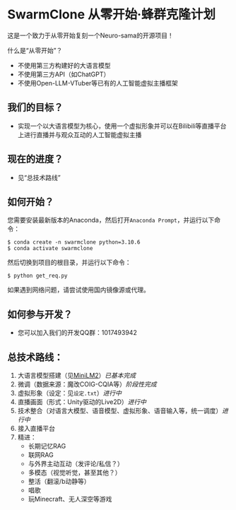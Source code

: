 # SwarmClone 从零开始·蜂群克隆计划
这是一个致力于从零开始复刻一个Neuro-sama的开源项目！

什么是“从零开始”？
- 不使用第三方构建好的大语言模型
- 不使用第三方API（如ChatGPT）
- 不使用Open-LLM-VTuber等已有的人工智能虚拟主播框架

## 我们的目标？
- 实现一个以大语言模型为核心，使用一个虚拟形象并可以在Bilibili等直播平台上进行直播并与观众互动的人工智能虚拟主播

## 现在的进度？
- 见“总技术路线”

## 如何开始？
您需要安装最新版本的Anaconda，然后打开`Anaconda Prompt`，并运行以下命令：

```console
$ conda create -n swarmclone python=3.10.6
$ conda activate swarmclone
```

然后切换到项目的根目录，并运行以下命令：

```console
$ python get_req.py
```

如果遇到网络问题，请尝试使用国内镜像源或代理。


## 如何参与开发？
- 您可以加入我们的开发QQ群：1017493942


## 总技术路线：
1) 大语言模型搭建（见[MiniLM2](https://github.com/swarmclone/MiniLM2)）*已基本完成*
2) 微调（数据来源：魔改COIG-CQIA等）*阶段性完成*
3) 虚拟形象（设定：见`设定.txt`）*进行中*
4) 直播画面（形式：Unity驱动的Live2D）*进行中*
5) 技术整合（对语言大模型、语音模型、虚拟形象、语音输入等，统一调度）*进行中*
6) 接入直播平台
7) 精进：
    - 长期记忆RAG
    - 联网RAG
    - 与外界主动互动（发评论/私信？）
    - 多模态（视觉听觉，甚至其他？）
    - 整活（翻滚/b动静等）
    - 唱歌
    - 玩Minecraft、无人深空等游戏
